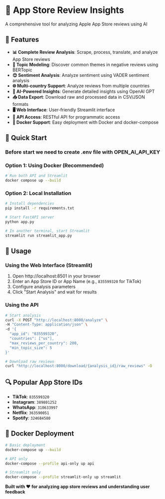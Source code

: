 # 📱 App Store Review Insights

A comprehensive tool for analyzing Apple App Store reviews using AI 

## 🌟 Features

- **📊 Complete Review Analysis**: Scrape, process, translate, and analyze App Store reviews
- **🎯 Topic Modeling**: Discover common themes in negative reviews using BERTopic
- **😊 Sentiment Analysis**: Analyze sentiment using VADER sentiment analysis
- **🌐 Multi-country Support**: Analyze reviews from multiple countries
- **🧠 AI-Powered Insights**: Generate detailed insights using OpenAI GPT
- **📥 Data Export**: Download raw and processed data in CSV/JSON formats
- **🖥️ Web Interface**: User-friendly Streamlit interface
- **🚀 API Access**: RESTful API for programmatic access
- **🐳 Docker Support**: Easy deployment with Docker and docker-compose

## 🚀 Quick Start

### Before start we need to create .env file with OPEN_AI_API_KEY

### Option 1: Using Docker (Recommended)

```bash
# Run both API and Streamlit
docker compose up --build
```

### Option 2: Local Installation

```bash
# Install dependencies
pip install -r requirements.txt

# Start FastAPI server
python app.py

# In another terminal, start Streamlit
streamlit run streamlit_app.py
```

## 📖 Usage

### Using the Web Interface (Streamlit)

1. Open http://localhost:8501 in your browser
2. Enter an App Store ID or App Name (e.g., `835599320` for TikTok)
3. Configure analysis parameters
4. Click "Start Analysis" and wait for results

### Using the API

```bash
# Start analysis
curl -X POST "http://localhost:8000/analyze" \
-H "Content-Type: application/json" \
-d '{
  "app_id": "835599320",
  "countries": ["us"],
  "max_reviews_per_country": 200,
  "min_topic_size": 5
}'

# Download raw reviews
curl "http://localhost:8000/download/{analysis_id}/raw_reviews" -O
```
## 🔍 Popular App Store IDs

- **TikTok**: `835599320`
- **Instagram**: `389801252`  
- **WhatsApp**: `310633997`
- **Netflix**: `363590051`
- **Spotify**: `324684580`

## 🐳 Docker Deployment

```bash
# Basic deployment
docker-compose up --build

# API only
docker-compose --profile api-only up api

# Streamlit only  
docker-compose --profile streamlit-only up streamlit
```

**Built with ❤️ for analyzing app store reviews and understanding user feedback**
